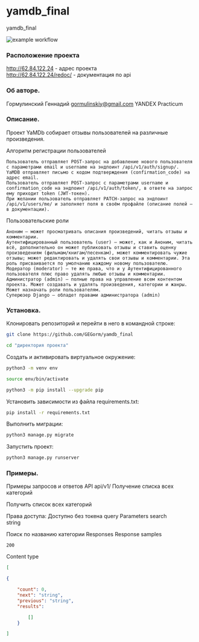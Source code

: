 # yamdb_final
yamdb_final

![example workflow](https://github.com/GEGorm/yamdb_final/actions/workflows/yamdb_workflow.yml/badge.svg)

### Расположение проекта
http://62.84.122.24 - адрес проекта  
http://62.84.122.24/redoc/ - документация по api

### Об авторе.

Гормулинский Геннадий
gormulinskiy@gmail.com
YANDEX Practicum

### Описание.

Проект YaMDb собирает отзывы пользователей на различные произведения.

Алгоритм регистрации пользователей

    Пользователь отправляет POST-запрос на добавление нового пользователя с параметрами email и username на эндпоинт /api/v1/auth/signup/.
    YaMDB отправляет письмо с кодом подтверждения (confirmation_code) на адрес email.
    Пользователь отправляет POST-запрос с параметрами username и confirmation_code на эндпоинт /api/v1/auth/token/, в ответе на запрос ему приходит token (JWT-токен).
    При желании пользователь отправляет PATCH-запрос на эндпоинт /api/v1/users/me/ и заполняет поля в своём профайле (описание полей — в документации).

Пользовательские роли

    Аноним — может просматривать описания произведений, читать отзывы и комментарии.
    Аутентифицированный пользователь (user) — может, как и Аноним, читать всё, дополнительно он может публиковать отзывы и ставить оценку произведениям (фильмам/книгам/песенкам), может комментировать чужие отзывы; может редактировать и удалять свои отзывы и комментарии. Эта роль присваивается по умолчанию каждому новому пользователю.
    Модератор (moderator) — те же права, что и у Аутентифицированного пользователя плюс право удалять любые отзывы и комментарии.
    Администратор (admin) — полные права на управление всем контентом проекта. Может создавать и удалять произведения, категории и жанры. Может назначать роли пользователям.
    Суперюзер Django — обладет правами администратора (admin)


### Установка.
Клонировать репозиторий и перейти в него в командной строке:

```bash
git clone https://github.com/GEGorm/yamdb_final
```

```bash
cd "директория проекта"
```

Cоздать и активировать виртуальное окружение:

```bash
python3 -m venv env
```

```bash
source env/bin/activate
```

```bash
python3 -m pip install --upgrade pip
```

Установить зависимости из файла requirements.txt:

```bash
pip install -r requirements.txt
```

Выполнить миграции:

```bash
python3 manage.py migrate
```

Запустить проект:

```bash
python3 manage.py runserver
```
### Примеры.
Примеры запросов и ответов API api/v1/
Получение списка всех категорий

Получить список всех категорий

Права доступа: Доступно без токена
query Parameters
search	
string

Поиск по названию категории
Responses
Response samples

    200

Content type
```JSON
[

{

    "count": 0,
    "next": "string",
    "previous": "string",
    "results": 

        []
    }

]
